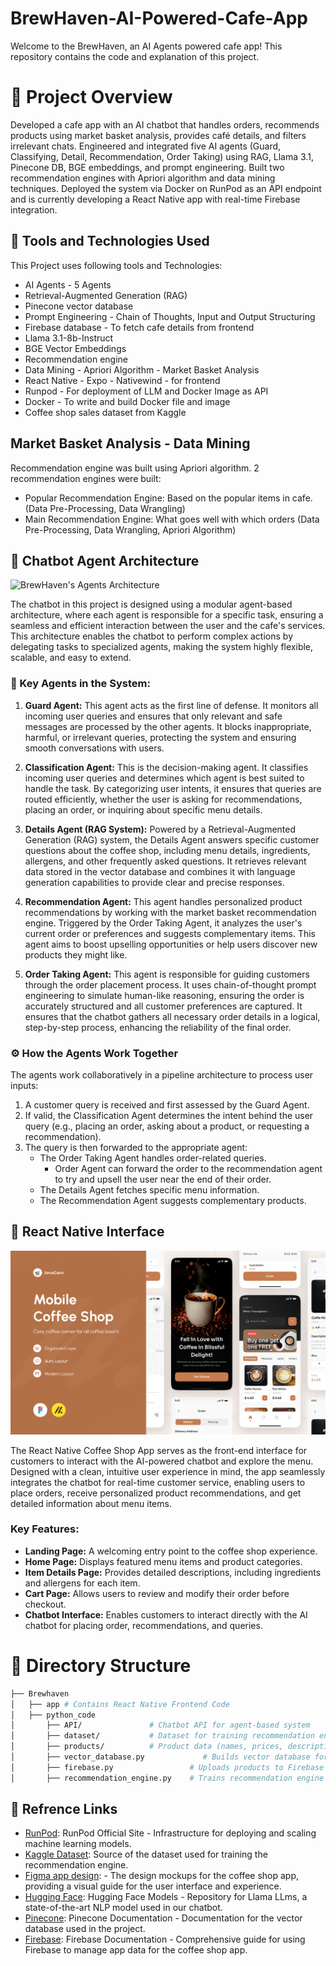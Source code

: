 # BrewHaven-AI-Powered-Cafe-App

Welcome to the BrewHaven, an AI Agents powered cafe app! This repository contains the code and explanation of this project.

# 🎯 Project Overview
Developed a cafe app with an AI chatbot that handles orders, recommends products using market basket analysis, provides café details, and filters irrelevant chats. Engineered and integrated five AI agents (Guard, Classifying, Detail, Recommendation, Order Taking) using RAG, Llama 3.1, Pinecone DB, BGE embeddings, and prompt engineering. Built two recommendation engines with Apriori algorithm and data mining techniques. Deployed the system via Docker on RunPod as an API endpoint and is currently developing a React Native app with real-time Firebase integration.

## 🔧 Tools and Technologies Used
This Project uses following tools and Technologies:
* AI Agents - 5 Agents
* Retrieval-Augmented Generation (RAG)
* Pinecone vector database
* Prompt Engineering - Chain of Thoughts, Input and Output Structuring
* Firebase database - To fetch cafe details from frontend
* Llama 3.1-8b-Instruct
* BGE Vector Embeddings
* Recommendation engine
* Data Mining - Apriori Algorithm - Market Basket Analysis
* React Native - Expo - Nativewind - for frontend
* Runpod - For deployment of LLM and Docker Image as API
* Docker - To write and build Docker file and image
* Coffee shop sales dataset from Kaggle

## Market Basket Analysis - Data Mining
Recommendation engine was built using Apriori algorithm. 2 recommendation engines were built:
* Popular Recommendation Engine: Based on the popular items in cafe. (Data Pre-Processing, Data Wrangling)
* Main Recommendation Engine: What goes well with which orders (Data Pre-Processing, Data Wrangling, Apriori Algorithm)


## 🧠 Chatbot Agent Architecture
![BrewHaven's Agents Architecture](./images/chatbot_agent_architecture(1).jpg)

The chatbot in this project is designed using a modular agent-based architecture, where each agent is responsible for a specific task, ensuring a seamless and efficient interaction between the user and the cafe's services. This architecture enables the chatbot to perform complex actions by delegating tasks to specialized agents, making the system highly flexible, scalable, and easy to extend.

### 🤖 Key Agents in the System:
1. **Guard Agent:**
This agent acts as the first line of defense. It monitors all incoming user queries and ensures that only relevant and safe messages are processed by the other agents. It blocks inappropriate, harmful, or irrelevant queries, protecting the system and ensuring smooth conversations with users.

2. **Classification Agent:**
This is the decision-making agent. It classifies incoming user queries and determines which agent is best suited to handle the task. By categorizing user intents, it ensures that queries are routed efficiently, whether the user is asking for recommendations, placing an order, or inquiring about specific menu details.

3. **Details Agent (RAG System):**
Powered by a Retrieval-Augmented Generation (RAG) system, the Details Agent answers specific customer questions about the coffee shop, including menu details, ingredients, allergens, and other frequently asked questions. It retrieves relevant data stored in the vector database and combines it with language generation capabilities to provide clear and precise responses.

4. **Recommendation Agent:**
This agent handles personalized product recommendations by working with the market basket recommendation engine. Triggered by the Order Taking Agent, it analyzes the user's current order or preferences and suggests complementary items. This agent aims to boost upselling opportunities or help users discover new products they might like.

5. **Order Taking Agent:**
This agent is responsible for guiding customers through the order placement process. It uses chain-of-thought prompt engineering to simulate human-like reasoning, ensuring the order is accurately structured and all customer preferences are captured. It ensures that the chatbot gathers all necessary order details in a logical, step-by-step process, enhancing the reliability of the final order.

### ⚙️ How the Agents Work Together
The agents work collaboratively in a pipeline architecture to process user inputs:

1. A customer query is received and first assessed by the Guard Agent.
2. If valid, the Classification Agent determines the intent behind the user query (e.g., placing an order, asking about a product, or requesting a recommendation).
3. The query is then forwarded to the appropriate agent:
    * The Order Taking Agent handles order-related queries.
        * Order Agent can forward the order to the recommendation agent to try and upsell the user near the end of their order.
    * The Details Agent fetches specific menu information.
    * The Recommendation Agent suggests complementary products.


## 📱 React Native Interface
![Coffee Shop Agent Architecture](./images/mobile_app.png)

The React Native Coffee Shop App serves as the front-end interface for customers to interact with the AI-powered chatbot and explore the menu. Designed with a clean, intuitive user experience in mind, the app seamlessly integrates the chatbot for real-time customer service, enabling users to place orders, receive personalized product recommendations, and get detailed information about menu items.

### Key Features:
* **Landing Page:** A welcoming entry point to the coffee shop experience.
* **Home Page:** Displays featured menu items and product categories.
* **Item Details Page:** Provides detailed descriptions, including ingredients and allergens for each item.
* **Cart Page:** Allows users to review and modify their order before checkout.
* **Chatbot Interface:** Enables customers to interact directly with the AI chatbot for placing order, recommendations, and queries.

# 📂 Directory Structure
```bash
├── Brewhaven
│   ├── app # Contains React Native Frontend Code   
│   ├── python_code
│       ├── API/               # Chatbot API for agent-based system
│       ├── dataset/           # Dataset for training recommendation engine    
│       ├── products/          # Product data (names, prices, descriptions, images)   
│       ├── vector_database.py             # Builds vector database for RAG model   
│       ├── firebase.py                 # Uploads products to Firebase    
│       ├── recommendation_engine.py    # Trains recommendation engine 
```


## 🔗 Refrence Links
* [RunPod](https://docs.runpod.io/overview): RunPod Official Site - Infrastructure for deploying and scaling machine learning models.
* [Kaggle Dataset]([https://www.kaggle.com/datasets/ylchang/](https://www.kaggle.com/datasets/ylchang/coffee-shop-sample-data-1113)): Source of the dataset used for training the recommendation engine.
* [Figma app design](https://www.figma.com/design/PKEMJtsntUgQcN5xAIelkx/Coffee-Shop-Mobile-App-Design-(Community)?node-id=421-1221&node-type=FRAME&t=bakGV2g59KQ7cPBi-0): - The design mockups for the coffee shop app, providing a visual guide for the user interface and experience.
* [Hugging Face](https://huggingface.co/meta-llama/Llama-3.1-8B-Instruct): Hugging Face Models - Repository for Llama LLms, a state-of-the-art NLP model used in our chatbot.
* [Pinecone](https://docs.pinecone.io/guides/get-started/quickstart): Pinecone Documentation - Documentation for the vector database used in the project.
* [Firebase](https://firebase.google.com/docs): Firebase Documentation - Comprehensive guide for using Firebase to manage app data for the coffee shop app.
